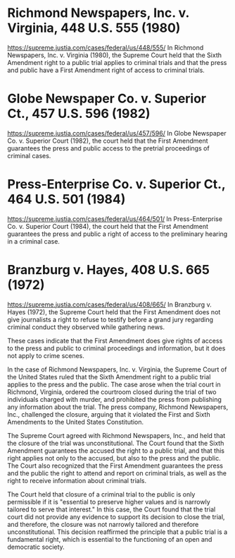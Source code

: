 
# Richmond Newspapers, Inc. v. Virginia, 448 U.S. 555 (1980)
https://supreme.justia.com/cases/federal/us/448/555/
In Richmond Newspapers, Inc. v. Virginia (1980), the Supreme Court held that the Sixth Amendment right to a public trial applies to criminal trials and that the press and public have a First Amendment right of access to criminal trials.


# Globe Newspaper Co. v. Superior Ct., 457 U.S. 596 (1982)
https://supreme.justia.com/cases/federal/us/457/596/
In Globe Newspaper Co. v. Superior Court (1982), the court held that the First Amendment guarantees the press and public access to the pretrial proceedings of criminal cases.

# Press-Enterprise Co. v. Superior Ct., 464 U.S. 501 (1984)

https://supreme.justia.com/cases/federal/us/464/501/
In Press-Enterprise Co. v. Superior Court (1984), the court held that the First Amendment guarantees the press and public a right of access to the preliminary hearing in a criminal case.

# Branzburg v. Hayes, 408 U.S. 665 (1972)
https://supreme.justia.com/cases/federal/us/408/665/
In Branzburg v. Hayes (1972), the Supreme Court held that the First Amendment does not give journalists a right to refuse to testify before a grand jury regarding criminal conduct they observed while gathering news.

These cases indicate that the First Amendment does give rights of access to the press and public to criminal proceedings and information, but it does not apply to crime scenes.





In the case of Richmond Newspapers, Inc. v. Virginia, the Supreme Court of the United States ruled that the Sixth Amendment right to a public trial applies to the press and the public. The case arose when the trial court in Richmond, Virginia, ordered the courtroom closed during the trial of two individuals charged with murder, and prohibited the press from publishing any information about the trial. The press company, Richmond Newspapers, Inc., challenged the closure, arguing that it violated the First and Sixth Amendments to the United States Constitution.

The Supreme Court agreed with Richmond Newspapers, Inc., and held that the closure of the trial was unconstitutional. The Court found that the Sixth Amendment guarantees the accused the right to a public trial, and that this right applies not only to the accused, but also to the press and the public. The Court also recognized that the First Amendment guarantees the press and the public the right to attend and report on criminal trials, as well as the right to receive information about criminal trials.

The Court held that closure of a criminal trial to the public is only permissible if it is "essential to preserve higher values and is narrowly tailored to serve that interest." In this case, the Court found that the trial court did not provide any evidence to support its decision to close the trial, and therefore, the closure was not narrowly tailored and therefore unconstitutional. This decision reaffirmed the principle that a public trial is a fundamental right, which is essential to the functioning of an open and democratic society.




